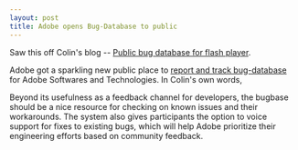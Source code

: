 ```yaml
---
layout: post
title: Adobe opens Bug-Database to public
---
```


Saw this off Colin's blog -- <a href="http://www.moock.org/blog/archives/000274.html">Public bug database for flash player</a>.

Adobe got a sparkling new public place to <a href="https://bugs.adobe.com/">report and track bug-database</a> for Adobe Softwares and Technologies. In Colin's own words,

Beyond its usefulness as a feedback channel for developers, the bugbase should be a nice resource for checking on known issues and their workarounds. The system also gives participants the option to voice support for fixes to existing bugs, which will help Adobe prioritize their engineering efforts based on community feedback.